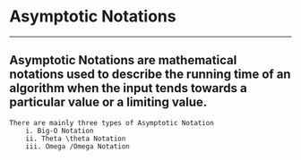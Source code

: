 # Asymptotic Notations

---

## Asymptotic Notations are mathematical notations used to describe the running time of an algorithm when the input tends towards a particular value or a limiting value.

    There are mainly three types of Asymptotic Notation
        i. Big-O Notation
        ii. Theta \theta Notation
        iii. Omega /Omega Notation
